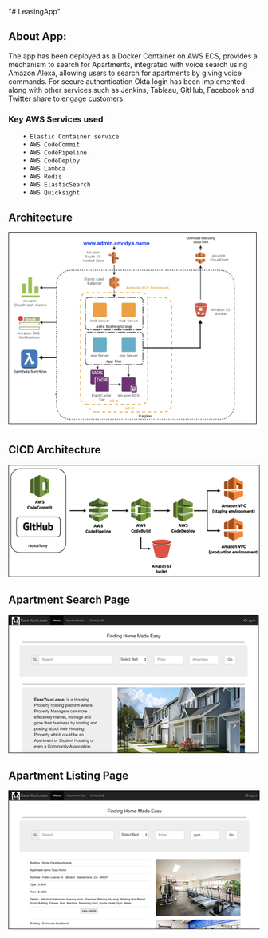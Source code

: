 "# LeasingApp" 

## About App:
The app has been deployed as a Docker Container on AWS ECS, provides a mechanism to search for Apartments, integrated with voice search using Amazon Alexa, allowing users to search for apartments by giving voice commands. For secure authentication Okta login has been implemented along with other services such as Jenkins, Tableau, GitHub, Facebook and Twitter share to engage customers. 


### Key AWS Services used
        • Elastic Container service
        • AWS CodeCommit
        • AWS CodePipeline 
        • AWS CodeDeploy
        • AWS Lambda
        • AWS Redis
        • AWS ElasticSearch
        • AWS Quicksight
        
            
## Architecture
![alt text](screenshots/AWSarchitecture.png "AWS Architecture")

## CICD Architecture
![alt text](screenshots/CICD-architecture.png "CICD architecture")

## Apartment Search Page
![alt text](screenshots/apartmentsSearch.png "this is the landing page after login")

## Apartment Listing Page   
![alt text](screenshots/apartmentsListing.png "this is the upload window")


